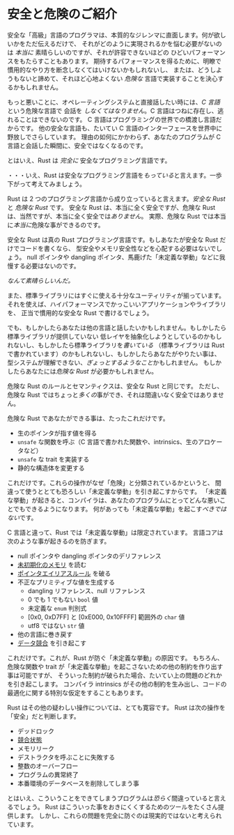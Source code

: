 <!-- # Meet Safe and Unsafe -->

# 安全と危険のご紹介

<!--
Programmers in safe "high-level" languages face a fundamental dilemma. On one
hand, it would be *really* great to just say what you want and not worry about
how it's done. On the other hand, that can lead to unacceptably poor
performance. It may be necessary to drop down to less clear or idiomatic
practices to get the performance characteristics you want. Or maybe you just
throw up your hands in disgust and decide to shell out to an implementation in
a less sugary-wonderful *unsafe* language.
-->

安全な「高級」言語のプログラマは、本質的なジレンマに直面します。何が欲しいかをただ伝えるだけで、
それがどのように実現されるかを悩む必要がないのは *本当に* 素晴らしいのですが、それが許容できないほどの
ひどいパフォーマンスをもたらすこともあります。
期待するパフォーマンスを得るために、明瞭で慣用的なやり方を断念しなくてはいけないかもしれないし、
または、どうしようもないと諦めて、それほど心地よくない *危険な* 言語で実装することを決心するかもしれません。

<!--
Worse, when you want to talk directly to the operating system, you *have* to
talk to an unsafe language: *C*. C is ever-present and unavoidable. It's the
lingua-franca of the programming world.
Even other safe languages generally expose C interfaces for the world at large!
Regardless of why you're doing it, as soon as your program starts talking to
C it stops being safe.
-->

もっと悪いことに、オペレーティングシステムと直接話したい時には、*C 言語* という危険な言語で
会話を *しなくてはなりません*。C 言語はつねに存在し、逃れることはできないのです。
C 言語はプログラミングの世界での橋渡し言語だからです。
他の安全な言語も、たいてい C 言語のインターフェースを世界中に野放しでさらしています。
理由の如何にかかわらず、あなたのプログラムが C 言語と会話した瞬間に、安全ではなくなるのです。

<!--
With that said, Rust is *totally* a safe programming language.
-->

とはいえ、Rust は *完全に* 安全なプログラミング言語です。

<!--
Well, Rust *has* a safe programming language. Let's step back a bit.
-->

・・・いえ、Rust は安全なプログラミング言語を*もっている*と言えます。一歩下がって考えてみましょう。

<!--
Rust can be thought of as being composed of two programming languages: *Safe
Rust* and *Unsafe Rust*. Safe Rust is For Reals  Totally Safe. Unsafe Rust,
unsurprisingly, is *not* For Reals Totally Safe.  In fact, Unsafe Rust lets you
do some really, *really* unsafe things.
-->

Rust は 2 つのプログラミング言語から成り立っていると言えます。*安全な Rust* と *危険な Rust* です。
安全な Rust は、本当に全く安全ですが、危険な Rust は、当然ですが、本当に全く安全では*ありません*。
実際、危険な Rust では本当に*本当に*危険な事ができるのです。


<!--
Safe Rust is the *true* Rust programming language. If all you do is write Safe
Rust, you will never have to worry about type-safety or memory-safety. You will
never endure a null or dangling pointer, or any of that Undefined Behavior
nonsense.
-->

安全な Rust は真の Rust プログラミング言語です。もしあなたが安全な Rust だけでコードを書くなら、
型安全やメモリ安全性などを心配する必要はないでしょう。
null ポインタや dangling ポインタ、馬鹿げた「未定義な挙動」などに我慢する必要はないのです。


<!--
*That's totally awesome.*
-->

*なんて素晴らしいんだ。*

<!--
The standard library also gives you enough utilities out-of-the-box that you'll
be able to write awesome high-performance applications and libraries in pure
idiomatic Safe Rust.
-->

また、標準ライブラリにはすぐに使える十分なユーティリティが揃っています。
それを使えば、ハイパフォーマンスでかっこいいアプリケーションやライブラリを、
正当で慣用的な安全な Rust で書けるでしょう。


<!--
But maybe you want to talk to another language. Maybe you're writing a
low-level abstraction not exposed by the standard library. Maybe you're
*writing* the standard library (which is written entirely in Rust). Maybe you
need to do something the type-system doesn't understand and just *frob some dang
bits*. Maybe you need Unsafe Rust.
-->

でも、もしかしたらあなたは他の言語と話したいかもしれません。もしかしたら標準ライブラリが提供していない
低レイヤを抽象化しようとしているのかもしれないし、もしかしたら標準ライブラリを*書いている*
（標準ライブラリは Rust で書かれています）のかもしれないし、もしかしたらあなたがやりたい事は、
型システムが理解できない、*ぎょっとするようなこと*かもしれません。
もしかしたらあなたには*危険な Rust* が必要かもしれません。


<!--
Unsafe Rust is exactly like Safe Rust with all the same rules and semantics.
However Unsafe Rust lets you do some *extra* things that are Definitely Not Safe.
-->

危険な Rust のルールとセマンティクスは、安全な Rust と同じです。
ただし、危険な Rust ではちょっと*多くの*事ができ、それは間違いなく安全ではありません。

<!--
The only things that are different in Unsafe Rust are that you can:
-->

危険な Rust であなたができる事は、たったこれだけです。

<!--
* Dereference raw pointers
* Call `unsafe` functions (including C functions, intrinsics, and the raw allocator)
* Implement `unsafe` traits
* Mutate statics
-->

* 生のポインタが指す値を得る
* `unsafe` な関数を呼ぶ（C 言語で書かれた関数や、intrinsics、生のアロケータなど）
* `unsafe` な trait を実装する
* 静的な構造体を変更する

<!--
That's it. The reason these operations are relegated to Unsafe is that misusing
any of these things will cause the ever dreaded Undefined Behavior. Invoking
Undefined Behavior gives the compiler full rights to do arbitrarily bad things
to your program. You definitely *should not* invoke Undefined Behavior.
-->

これだけです。これらの操作がなぜ「危険」と分類されているかというと、
間違って使うととても恐ろしい「未定義な挙動」を引き起こすからです。
「未定義な挙動」が起きると、コンパイラは、あなたのプログラムにとってどんな悪いことでもできるようになります。
何があっても「未定義な挙動」を起こす*べきではない*です。

<!--
Unlike C, Undefined Behavior is pretty limited in scope in Rust. All the core
language cares about is preventing the following things:
-->

C 言語と違って、Rust では「未定義な挙動」は限定されています。
言語コアは次のような事が起きるのを防ぎます。

<!--
* Dereferencing null or dangling pointers
* Reading [uninitialized memory]
* Breaking the [pointer aliasing rules]
* Producing invalid primitive values:
    * dangling/null references
    * a `bool` that isn't 0 or 1
    * an undefined `enum` discriminant
    * a `char` outside the ranges [0x0, 0xD7FF] and [0xE000, 0x10FFFF]
    * A non-utf8 `str`
* Unwinding into another language
* Causing a [data race][race]
-->

* null ポインタや dangling ポインタのデリファレンス
* [未初期化のメモリ][uninitialized memory] を読む
* [ポインタエイリアスルール][pointer aliasing rules] を破る
* 不正なプリミティブな値を生成する
    * dangling リファレンス、null リファレンス
    * 0 でも 1 でもない `bool` 値
    * 未定義な `enum` 判別式
    * [0x0, 0xD7FF] と [0xE000, 0x10FFFF] 範囲外の `char` 値
    * utf8 ではない `str` 値
* 他の言語に巻き戻す
* [データ競合][race] を引き起こす

<!--
That's it. That's all the causes of Undefined Behavior baked into Rust. Of
course, unsafe functions and traits are free to declare arbitrary other
constraints that a program must maintain to avoid Undefined Behavior. However,
generally violations of these constraints will just transitively lead to one of
the above problems. Some additional constraints may also derive from compiler
intrinsics that make special assumptions about how code can be optimized.
-->

これだけです。これが、Rust が防ぐ「未定義な挙動」の原因です。
もちろん、危険な関数や trait が「未定義な挙動」を起こさないための他の制約を作り出す事は可能ですが、
そういった制約が破られた場合、たいてい上の問題のどれかを引き起こします。
コンパイラ intrinsics がその他の制約を生み出し、コードの最適化に関する特別な仮定をすることもあります。


<!--
Rust is otherwise quite permissive with respect to other dubious operations.
Rust considers it "safe" to:
-->

Rust はその他の疑わしい操作については、とても寛容です。
Rust は次の操作を「安全」だと判断します。

<!--
* Deadlock
* Have a [race condition][race]
* Leak memory
* Fail to call destructors
* Overflow integers
* Abort the program
* Delete the production database
-->

* デッドロック
* [競合状態][race]
* メモリリーク
* デストラクタを呼ぶことに失敗する
* 整数のオーバーフロー
* プログラムの異常終了
* 本番環境のデータベースを削除してしまう事


<!--
However any program that actually manages to do such a thing is *probably*
incorrect. Rust provides lots of tools to make these things rare, but
these problems are considered impractical to categorically prevent.
-->

とはいえ、こういうことをできてしまうプログラムは*恐らく*間違っていると言えるでしょう。
Rust はこういった事をおきにくくするためのツールをたくさん提供します。
しかし、これらの問題を完全に防ぐのは現実的ではないと考えられています。


[pointer aliasing rules]: references.html
[uninitialized memory]: uninitialized.html
[race]: races.html
